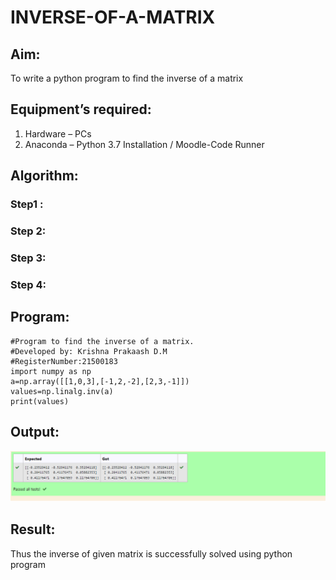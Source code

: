 # INVERSE-OF-A-MATRIX
## Aim:
To write a python program to find the inverse of a matrix
## Equipment’s required:
1. 	Hardware – PCs
2. 	Anaconda – Python 3.7 Installation / Moodle-Code Runner
## Algorithm:
### Step1 : 
### Step 2: 
### Step 3: 
### Step 4: 

## Program:
```
#Program to find the inverse of a matrix.
#Developed by: Krishna Prakaash D.M
#RegisterNumber:21500183
import numpy as np
a=np.array([[1,0,3],[-1,2,-2],[2,3,-1]])
values=np.linalg.inv(a)
print(values)
```
## Output:
![Output1](RRR2.png)
## Result:
Thus the inverse of given matrix is successfully solved using python program


